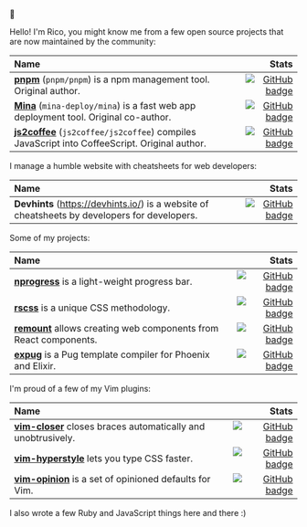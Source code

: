 :tada:

Hello! I'm Rico, you might know me from a few open source projects that are now maintained by the community:

| Name                                                                                                                                               |                                                                                                                                                    Stats |
|:-------------------------------------------------------------------------------------------------------------------------------------------------- | -------------------------------------------------------------------------------------------------------------------------------------------------------: |
| [**pnpm**](https://github.com/pnpm/pnpm) (`pnpm/pnpm`) is a npm management tool. Original author.                                           |                     <a href='https://github.com/pnpm/pnpm'><img src='https://img.shields.io/github/stars/pnpm/pnpm?style=social' alt='GitHub badge'></a> |
| [**Mina**](https://github.com/mina-deploy/mina) (`mina-deploy/mina`) is a fast web app deployment tool. Original co-author.               |       <a href='https://github.com/mina-deploy/mina'><img src='https://img.shields.io/github/stars/mina-deploy/mina?style=social' alt='GitHub badge'></a> |
| [**js2coffee**](https://github.com/js2coffee/js2coffee) (`js2coffee/js2coffee`) compiles JavaScript into CoffeeScript. Original author. | <a href='https://github.com/js2coffee/js2coffee'><img src='https://img.shields.io/github/stars/js2coffee/js2coffee?style=social' alt='GitHub badge'></a> |

I manage a humble website with cheatsheets for web developers:

| Name                                                                                          |                                                                                                                                                      Stats |
|:--------------------------------------------------------------------------------------------- | ---------------------------------------------------------------------------------------------------------------------------------------------------------: |
| **Devhints** (https://devhints.io/) is a website of cheatsheets by developers for developers. | <a href='https://github.com/rstacruz/cheatsheets'><img src='https://img.shields.io/github/stars/rstacruz/cheatsheets?style=social' alt='GitHub badge'></a> |

Some of my projects:

| Name                                                                                                     |                                                                                                                                                  Stats |
|:-------------------------------------------------------------------------------------------------------- | -----------------------------------------------------------------------------------------------------------------------------------------------------: |
| [**nprogress**](https://github.com/rstacruz/nprogress) is a light-weight progress bar.                   | <a href='https://github.com/rstacruz/nprogress'><img src='https://img.shields.io/github/stars/rstacruz/nprogress?style=social' alt='GitHub badge'></a> |
| [**rscss**](https://github.com/rstacruz/rscss) is a unique CSS methodology.                              |         <a href='https://github.com/rstacruz/rscss'><img src='https://img.shields.io/github/stars/rstacruz/rscss?style=social' alt='GitHub badge'></a> |
| [**remount**](https://github.com/rstacruz/remount) allows creating web components from React components. |     <a href='https://github.com/rstacruz/remount'><img src='https://img.shields.io/github/stars/rstacruz/remount?style=social' alt='GitHub badge'></a> |
| [**expug**](https://github.com/rstacruz/expug) is a Pug template compiler for Phoenix and Elixir.        |         <a href='https://github.com/rstacruz/expug'><img src='https://img.shields.io/github/stars/rstacruz/expug?style=social' alt='GitHub badge'></a> |

I'm proud of a few of my Vim plugins:

| Name                                                                                                    |                                                                                                                                                            Stats |
|:------------------------------------------------------------------------------------------------------- | ---------------------------------------------------------------------------------------------------------------------------------------------------------------: |
| [**vim-closer**](https://github.com/rstacruz/vim-closer) closes braces automatically and unobtrusively. |         <a href='https://github.com/rstacruz/vim-closer'><img src='https://img.shields.io/github/stars/rstacruz/vim-closer?style=social' alt='GitHub badge'></a> |
| [**vim-hyperstyle**](https://github.com/rstacruz/vim-hyperstyle) lets you type CSS faster.              | <a href='https://github.com/rstacruz/vim-hyperstyle'><img src='https://img.shields.io/github/stars/rstacruz/vim-hyperstyle?style=social' alt='GitHub badge'></a> |
| [**vim-opinion**](https://github.com/rstacruz/vim-opinion) is a set of opinioned defaults for Vim.      |       <a href='https://github.com/rstacruz/vim-opinion'><img src='https://img.shields.io/github/stars/rstacruz/vim-opinion?style=social' alt='GitHub badge'></a> |

I also wrote a few Ruby and JavaScript things here and there :)
